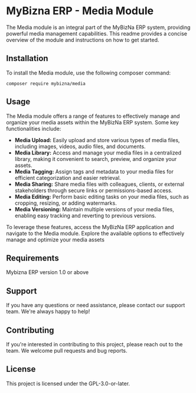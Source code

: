 # MyBizna ERP - Media Module
The Media module is an integral part of the MyBizNa ERP system, providing powerful media management capabilities. This readme provides a concise overview of the module and instructions on how to get started.

## Installation 
To install the Media module, use the following composer command:
```
composer require mybizna/media
```

## Usage
The Media module offers a range of features to effectively manage and organize your media assets within the MyBizNa ERP system. Some key functionalities include:

 - **Media Upload:** Easily upload and store various types of media files, including images, videos, audio files, and documents.
 - **Media Library:** Access and manage your media files in a centralized library, making it convenient to search, preview, and organize your assets.
 - **Media Tagging:** Assign tags and metadata to your media files for efficient categorization and easier retrieval.
 - **Media Sharing:** Share media files with colleagues, clients, or external stakeholders through secure links or permissions-based access.
 - **Media Editing:** Perform basic editing tasks on your media files, such as cropping, resizing, or adding watermarks.
 - **Media Versioning:** Maintain multiple versions of your media files, enabling easy tracking and reverting to previous versions.

To leverage these features, access the MyBizNa ERP application and navigate to the Media module. Explore the available options to effectively manage and optimize your media assets

## Requirements
Mybizna ERP version 1.0 or above

## Support
If you have any questions or need assistance, please contact our support team. We're always happy to help!

## Contributing
If you're interested in contributing to this project, please reach out to the team. We welcome pull requests and bug reports.

## License
This project is licensed under the GPL-3.0-or-later.
